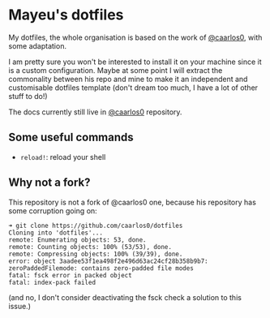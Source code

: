 # Mayeu's dotfiles

My dotfiles, the whole organisation is based on the work of
[@caarlos0][caarlos-dots], with some adaptation.

I am pretty sure you won't be interested to install it on your machine since it
is a custom configuration. Maybe at some point I will extract the commonality
between his repo and mine to make it an independent and customisable dotfiles
template (don't dream too much, I have a lot of other stuff to do!)

The docs currently still live in [@caarlos0][caarlos-docs] repository.

## Some useful commands

- `reload!`: reload your shell

## Why not a fork?

This repository is not a fork of @caarlos0 one, because his repository has some
corruption going on:

```
➜ git clone https://github.com/caarlos0/dotfiles
Cloning into 'dotfiles'...
remote: Enumerating objects: 53, done.
remote: Counting objects: 100% (53/53), done.
remote: Compressing objects: 100% (39/39), done.
error: object 3aadee53f1ea498f2e496d63ac24cf28b358b9b7: zeroPaddedFilemode: contains zero-padded file modes
fatal: fsck error in packed object
fatal: index-pack failed
```

(and no, I don't consider deactivating the fsck check a solution to this issue.)

[caarlos-dots]: https://github.com/caarlos0/dotfiles
[caarlos-docs]: https://github.com/caarlos0/dotfiles/tree/master/docs
